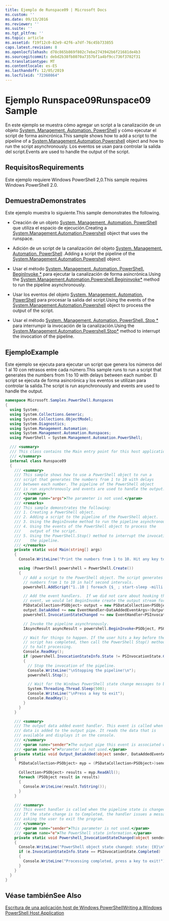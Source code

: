 ```yaml
---
title: Ejemplo de Runspace09 | Microsoft Docs
ms.custom: ''
ms.date: 09/13/2016
ms.reviewer: ''
ms.suite: ''
ms.tgt_pltfrm: ''
ms.topic: article
ms.assetid: f19f12c0-82e9-42f6-a7df-76c45b733855
caps.latest.revision: 8
ms.openlocfilehash: d78c865b869f802c7ebe2743942b6f21681de4b3
ms.sourcegitcommit: debd2b38fb8070a7357bf1a4bf9cc736f3702f31
ms.translationtype: MT
ms.contentlocale: es-ES
ms.lasthandoff: 12/05/2019
ms.locfileid: "72360864"
---
```

# <a name="runspace09-sample"></a><span data-ttu-id="da13b-102">Ejemplo Runspace09</span><span class="sxs-lookup"><span data-stu-id="da13b-102">Runspace09 Sample</span></span>

<span data-ttu-id="da13b-103">En este ejemplo se muestra cómo agregar un script a la canalización de un objeto [System. Management. Automation. PowerShell](/dotnet/api/system.management.automation.powershell) y cómo ejecutar el script de forma asincrónica.</span><span class="sxs-lookup"><span data-stu-id="da13b-103">This sample shows how to add a script to the pipeline of a [System.Management.Automation.Powershell](/dotnet/api/system.management.automation.powershell) object and how to run the script asynchronously.</span></span> <span data-ttu-id="da13b-104">Los eventos se usan para controlar la salida del script.</span><span class="sxs-lookup"><span data-stu-id="da13b-104">Events are used to handle the output of the script.</span></span>

## <a name="requirements"></a><span data-ttu-id="da13b-105">Requisitos</span><span class="sxs-lookup"><span data-stu-id="da13b-105">Requirements</span></span>

<span data-ttu-id="da13b-106">Este ejemplo requiere Windows PowerShell 2,0.</span><span class="sxs-lookup"><span data-stu-id="da13b-106">This sample requires Windows PowerShell 2.0.</span></span>

## <a name="demonstrates"></a><span data-ttu-id="da13b-107">Demuestra</span><span class="sxs-lookup"><span data-stu-id="da13b-107">Demonstrates</span></span>

<span data-ttu-id="da13b-108">Este ejemplo muestra lo siguiente.</span><span class="sxs-lookup"><span data-stu-id="da13b-108">This sample demonstrates the following.</span></span>

- <span data-ttu-id="da13b-109">Creación de un objeto [System. Management. Automation. PowerShell](/dotnet/api/system.management.automation.powershell) que utiliza el espacio de ejecución.</span><span class="sxs-lookup"><span data-stu-id="da13b-109">Creating a [System.Management.Automation.Powershell](/dotnet/api/system.management.automation.powershell) object that uses the runspace.</span></span>

- <span data-ttu-id="da13b-110">Adición de un script de la canalización del objeto [System. Management. Automation. PowerShell](/dotnet/api/system.management.automation.powershell) .</span><span class="sxs-lookup"><span data-stu-id="da13b-110">Adding a script the pipeline of the [System.Management.Automation.Powershell](/dotnet/api/system.management.automation.powershell) object.</span></span>

- <span data-ttu-id="da13b-111">Usar el método [System. Management. Automation. PowerShell. BeginInvoke \*](/dotnet/api/System.Management.Automation.PowerShell.BeginInvoke) para ejecutar la canalización de forma asincrónica.</span><span class="sxs-lookup"><span data-stu-id="da13b-111">Using the [System.Management.Automation.Powershell.Begininvoke\*](/dotnet/api/System.Management.Automation.PowerShell.BeginInvoke) method to run the pipeline asynchronously.</span></span>

- <span data-ttu-id="da13b-112">Usar los eventos del objeto [System. Management. Automation. PowerShell](/dotnet/api/system.management.automation.powershell) para procesar la salida del script.</span><span class="sxs-lookup"><span data-stu-id="da13b-112">Using the events of the [System.Management.Automation.Powershell](/dotnet/api/system.management.automation.powershell) object to process the output of the script.</span></span>

- <span data-ttu-id="da13b-113">Usar el método [System. Management. Automation. PowerShell. Stop \*](/dotnet/api/System.Management.Automation.PowerShell.Stop) para interrumpir la invocación de la canalización.</span><span class="sxs-lookup"><span data-stu-id="da13b-113">Using the [System.Management.Automation.Powershell.Stop\*](/dotnet/api/System.Management.Automation.PowerShell.Stop) method to interrupt the invocation of the pipeline.</span></span>

## <a name="example"></a><span data-ttu-id="da13b-114">Ejemplo</span><span class="sxs-lookup"><span data-stu-id="da13b-114">Example</span></span>

<span data-ttu-id="da13b-115">Este ejemplo se ejecuta para ejecutar un script que genera los números del 1 al 10 con retrasos entre cada número.</span><span class="sxs-lookup"><span data-stu-id="da13b-115">This sample runs to run a script that generates the numbers from 1 to 10 with delays between each number.</span></span> <span data-ttu-id="da13b-116">El script se ejecuta de forma asincrónica y los eventos se utilizan para controlar la salida.</span><span class="sxs-lookup"><span data-stu-id="da13b-116">The script is run asynchronously and events are used to handle the output.</span></span>

```csharp
namespace Microsoft.Samples.PowerShell.Runspaces
{
  using System;
  using System.Collections.Generic;
  using System.Collections.ObjectModel;
  using System.Diagnostics;
  using System.Management.Automation;
  using System.Management.Automation.Runspaces;
  using PowerShell = System.Management.Automation.PowerShell;

  /// <summary>
  /// This class contains the Main entry point for this host application.
  /// </summary>
  internal class Runspace09
  {
    /// <summary>
    /// This sample shows how to use a PowerShell object to run a
    /// script that generates the numbers from 1 to 10 with delays
    /// between each number. The pipeline of the PowerShell object
    /// is run asynchronously and events are used to handle the output.
    /// </summary>
    /// <param name="args">The parameter is not used.</param>
    /// <remarks>
    /// This sample demonstrates the following:
    /// 1. Creating a PowerShell object.
    /// 2. Adding a script to the pipeline of the PowerShell object.
    /// 3. Using the BeginInvoke method to run the pipeline asynchronously.
    /// 4. Using the events of the PowerShell object to process the
    ///    output of the script.
    /// 5. Using the PowerShell.Stop() method to interrupt the invocation of
    ///    the pipeline.
    /// </remarks>
    private static void Main(string[] args)
    {
      Console.WriteLine("Print the numbers from 1 to 10. Hit any key to halt processing\n");

      using (PowerShell powershell = PowerShell.Create())
      {
        // Add a script to the PowerShell object. The script generates the
        // numbers from 1 to 10 in half second intervals.
        powershell.AddScript("1..10 | foreach {$_ ; start-sleep -milli 500}");

        // Add the event handlers.  If we did not care about hooking the DataAdded
        // event, we would let BeginInvoke create the output stream for us.
        PSDataCollection<PSObject> output = new PSDataCollection<PSObject>();
        output.DataAdded += new EventHandler<DataAddedEventArgs>(Output_DataAdded);
        powershell.InvocationStateChanged += new EventHandler<PSInvocationStateChangedEventArgs>(Powershell_InvocationStateChanged);

        // Invoke the pipeline asynchronously.
        IAsyncResult asyncResult = powershell.BeginInvoke<PSObject, PSObject>(null, output);

        // Wait for things to happen. If the user hits a key before the
        // script has completed, then call the PowerShell Stop() method
        // to halt processing.
        Console.ReadKey();
        if (powershell.InvocationStateInfo.State != PSInvocationState.Completed)
        {
          // Stop the invocation of the pipeline.
          Console.WriteLine("\nStopping the pipeline!\n");
          powershell.Stop();

          // Wait for the Windows PowerShell state change messages to be displayed.
          System.Threading.Thread.Sleep(500);
          Console.WriteLine("\nPress a key to exit");
          Console.ReadKey();
        }
      }
    }

    /// <summary>
    /// The output data added event handler. This event is called when
    /// data is added to the output pipe. It reads the data that is
    /// available and displays it on the console.
    /// </summary>
    /// <param name="sender">The output pipe this event is associated with.</param>
    /// <param name="e">Parameter is not used.</param>
    private static void Output_DataAdded(object sender, DataAddedEventArgs e)
    {
      PSDataCollection<PSObject> myp = (PSDataCollection<PSObject>)sender;

      Collection<PSObject> results = myp.ReadAll();
      foreach (PSObject result in results)
      {
        Console.WriteLine(result.ToString());
      }
    }

    /// <summary>
    /// This event handler is called when the pipeline state is changed.
    /// If the state change is to Completed, the handler issues a message
    /// asking the user to exit the program.
    /// </summary>
    /// <param name="sender">This parameter is not used.</param>
    /// <param name="e">The PowerShell state information.</param>
    private static void Powershell_InvocationStateChanged(object sender, PSInvocationStateChangedEventArgs e)
    {
      Console.WriteLine("PowerShell object state changed: state: {0}\n", e.InvocationStateInfo.State);
      if (e.InvocationStateInfo.State == PSInvocationState.Completed)
      {
        Console.WriteLine("Processing completed, press a key to exit!");
      }
    }
  }
}
```

## <a name="see-also"></a><span data-ttu-id="da13b-117">Véase también</span><span class="sxs-lookup"><span data-stu-id="da13b-117">See Also</span></span>

[<span data-ttu-id="da13b-118">Escritura de una aplicación host de Windows PowerShell</span><span class="sxs-lookup"><span data-stu-id="da13b-118">Writing a Windows PowerShell Host Application</span></span>](./writing-a-windows-powershell-host-application.md)